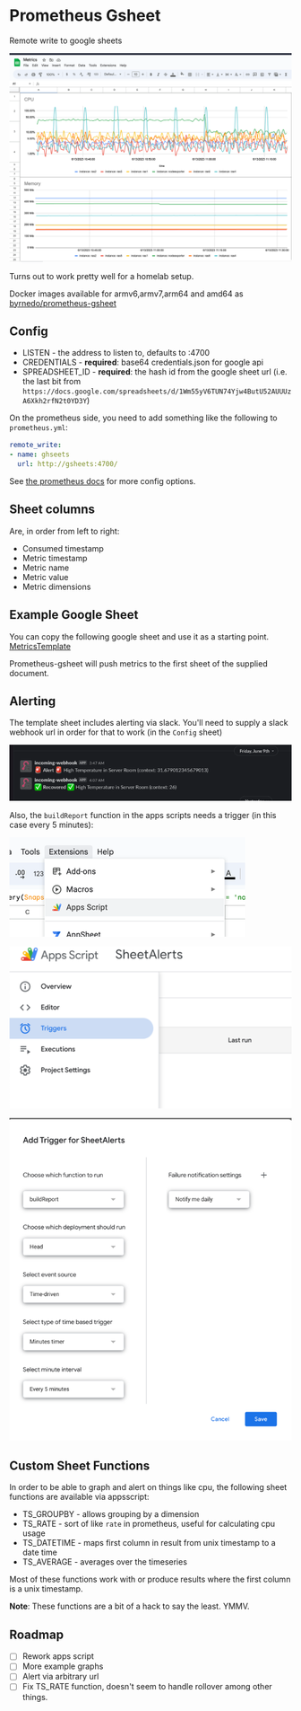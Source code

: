 # Prometheus Gsheet

Remote write to google sheets

![img.png](docs/dashboard.png)

Turns out to work pretty well for a homelab setup.

Docker images available for armv6,armv7,arm64 and amd64 as [byrnedo/prometheus-gsheet](https://hub.docker.com/repository/docker/byrnedo/prometheus-gsheet) 

## Config

- LISTEN - the address to listen to, defaults to :4700
- CREDENTIALS - **required**: base64 credentials.json for google api
- SPREADSHEET_ID - **required**: the hash id from the google sheet url (i.e. the last bit
  from `https://docs.google.com/spreadsheets/d/1Wm55yV6TUN74Yjw4ButU52AUUUzA6Xkh2rfN2t0YD3Y`)

On the prometheus side, you need to add something like the following to `prometheus.yml`:

```yaml
remote_write:
- name: ghseets
  url: http://gsheets:4700/
```

See [the prometheus docs](https://prometheus.io/docs/prometheus/latest/configuration/configuration/#remote_write) for more config
options.

## Sheet columns

Are, in order from left to right:

- Consumed timestamp
- Metric timestamp
- Metric name
- Metric value
- Metric dimensions

## Example Google Sheet

You can copy the following google sheet and use it as a starting point.
[MetricsTemplate](https://docs.google.com/spreadsheets/d/1G07scg4xKhn8-PzlRXCxLgvTu729ayTWfZqK0MpDFRk/edit?usp=sharing)

Prometheus-gsheet will push metrics to the first sheet of the supplied document.

## Alerting

The template sheet includes alerting via slack.
You'll need to supply a slack webhook url in order for that to work (in the `Config` sheet)

![img.png](docs/slack-alert.png)

Also, the `buildReport` function in the apps scripts needs a trigger (in this case every 5 minutes):

![img.png](docs/trigger-menu.png)

![img.png](docs/trigger-menu-2.png)

![img.png](docs/trigger.png)

## Custom Sheet Functions

In order to be able to graph and alert on things like cpu, the following sheet functions are available via appsscript:

- TS_GROUPBY - allows grouping by a dimension
- TS_RATE - sort of like `rate` in prometheus, useful for calculating cpu usage
- TS_DATETIME - maps first column in result from unix timestamp to a date time
- TS_AVERAGE - averages over the timeseries

Most of these functions work with or produce results where the first column is a unix timestamp.

**Note**:
These functions are a bit of a hack to say the least. YMMV.

## Roadmap

- [ ] Rework apps script
- [ ] More example graphs
- [ ] Alert via arbitrary url
- [ ] Fix TS_RATE function, doesn't seem to handle rollover among other things.
